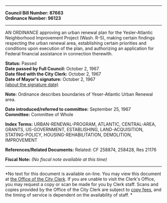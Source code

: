 * * * * *  
  
**Council Bill Number: [](#h0)[](#h2)87663**   
**Ordinance Number: 96123**  
  
* * * * *  
  
AN ORDINANCE approving an urban renewal plan for the Yesler-Atlantic Neighborhood Improvement Project (Wash. R-5), making certain findings respecting the urban renewal area, establishing certain priorities and conditions upon execution of the plan, and authorizing an application for Federal financial assistance in connection therewith.  
  
**Status:** Passed   
**Date passed by Full Council:** October 2, 1967   
**Date filed with the City Clerk:** October 2, 1967   
**Date of Mayor's signature:** October 2, 1967   
[(about the signature date)](/~public/approvaldate.htm)   
  
**Note:** Ordinance describes boundaries of Yeser-Atlantic Urban Renewal area.  
  
  
**Date introduced/referred to committee:** September 25, 1967   
**Committee:** Committee of Whole   
  
**Index Terms:** URBAN-RENEWAL-PROGRAM, ATLANTIC, CENTRAL-AREA, GRANTS, US-GOVERNMENT, ESTABLISHING, LAND-ACQUISITION, STATING-POLICY, HOUSING-REHABILITATION, DEMOLITION, IMPROVEMENT  
  
**References/Related Documents:** Related: CF 258874, 258428, Res 21176  
  
**Fiscal Note:** *(No fiscal note available at this time)*  
  
* * * * *  
  
*No text for this document is available on-line. You may view this document at [the Office of the City Clerk](http://www.seattle.gov/leg/clerk/contactUs.htm). If you are unable to visit the Clerk's Office, you may request a copy or scan be made for you by Clerk staff. Scans and copies provided by the Office of the City Clerk are subject to [copy fees](http://clerk.seattle.gov/~public/clerkfees.htm), and the timing of service is dependent on the availability of staff. *  
  
  
